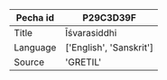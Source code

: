 |Pecha id | P29C3D39F
| --- | --- 
|Title | Īśvarasiddhi 
|Language | ['English', 'Sanskrit']
|Source | 'GRETIL'